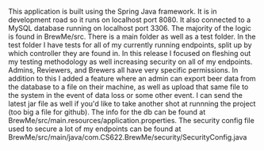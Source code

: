 This application is built using the Spring Java framework. It is in development road so it runs on localhost port 8080. It also connected to a MySQL database running on localhost port 3306. The majority of the logic is found in BrewMe/src. There is a main folder as well as a test folder. In the test folder I have tests for all of my currently running endpoints, split up by which controller they are found in. In this release I focused on fleshing out my testing methodology as well increasing security on all of my endpoints. Admins, Reviewers, and Brewers all have very specific permissions. In addition to this I added a feature where an admin can export beer data from the database to a file on their machine, as well as upload that same file to the system in the event of data loss or some other event. I can send the latest jar file as well if you'd like to take another shot at runnning the project (too big a file for github). The info for the db can be found at BrewMe/src/main.resources/application.properties.
The security config file used to secure a lot of my endpoints can be found at BrewMe/src/main/java/com.CS622.BrewMe/security/SecurityConfig.java
